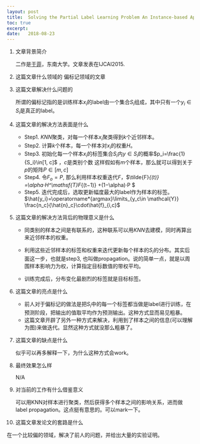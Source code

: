 ```yaml
---
layout: post
title:  Solving the Partial Label Learning Problem An Instance-based Approach
toc: true 
excerpt: 
date:   2018-08-23
---
```


1. 文章背景简介

   二作是[于菲](https://www.zhihu.com/people/yu-fei-82)，东南大学。文章发表在IJCAI2015.

2. 这篇文章什么领域的
   偏标记领域的文章

3. 这篇文章解决什么问题的

   所谓的偏标记指的是训练样本$x_i$的label由一个集合$S_i$组成，其中只有一个$y_i\in S_i$是真正的label。

4. 这篇文章的解决方法表面是什么

   - Step1. $KNN$聚类，对每一个样本$x_i$聚类得到$k$个近邻样本。
   - Step2. 计算$k$个样本，每一个样本对$x_i$的权重$H$。
   - Step3. 初始化每一个样本$x_i$的标签集合$S_i$内$y\in S_i$的概率$p_i=\frac{1}{S_i}\in[1, c]$ ，$c$是类别个数
     这样假如有$m$个样本，那么就可以得到关于$p$的矩阵$P\in[m,c]$
   - Step4. 令$F_o=P$, 那么利用样本权重迭代$F$，$\tilde{F}_{(t)} =\alpha·H^\mathsf{T}F_{(t−1)} +(1−\alpha)·P $
   - Step5. 迭代完成后，选取更新幅度最大的label作为样本的标签。$\hat{y_i}=\operatorname*{argmax}\limits_{y_c\in \mathcal{Y}} \frac{n_c}{\hat{n}_c}\cdot\hat{f}_{i,c}$

5. 这篇文章的解决方法背后的物理意义是什么

   - 同类别的样本之间是有联系的，这种联系可以用$KNN$去建模，同时再算出来近邻样本的权重。

   - 利用这些近邻样本的标签和权重来迭代更新每个样本的$S_i$的分布。其实后面这一步，也就是step3, 也叫做propagation。说的简单一点，就是以周围样本影响力为权，计算指定目标数值的带权平均。
   - 训练完成后，分布变化最剧烈的标签就是目标标签。

6. 这篇文章的亮点是什么

   - 前人对于偏标记的做法是把$S_i$中的每一个标签都当做是label进行训练，在预测阶段，把输出的值取平均作为预测输出。这种方式显而易见粗暴。
   - 这篇文章开辟了另外一种方式来解决，利用到了样本之间的信息(可以理解为图)来做迭代。显然这种方式就没那么粗暴了。

7. 这篇文章的缺点是什么

   似乎可以再多解释一下，为什么这种方式会work。

8. 最终效果怎么样

   N/A

9. 对当前的工作有什么借鉴意义

   可以用KNN对样本进行聚类，然后获得多个样本之间的影响关系，进而做label propagation。这点挺有意思的。可以mark一下。

10. 这篇文章发论文的套路是什么

   在一个比较偏的领域，解决了前人的问题，并给出大量的实验证明。

